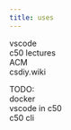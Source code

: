 ```yaml
---
title: uses
---
```


vscode  
c50 lectures  
ACM  
csdiy.wiki

TODO:  
docker  
vscode in c50  
c50 cli
